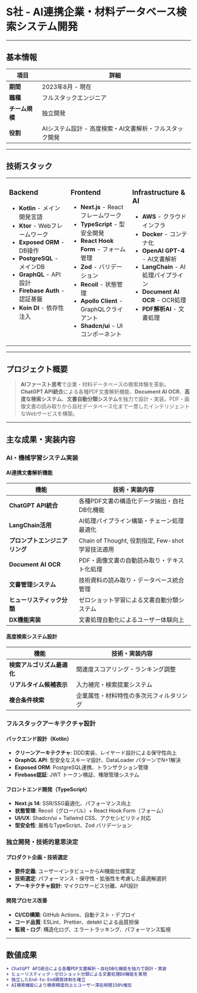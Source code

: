 # S社 - AI連携企業・材料データベース検索システム開発

---

## 基本情報

| 項目 | 詳細 |
|------|------|
| **期間** | 2023年8月 - 現在 |
| **職種** | フルスタックエンジニア |
| **チーム規模** | 独立開発 |
| **役割** | AIシステム設計 - 高度検索・AI文書解析・フルスタック開発 |

---

## 技術スタック

<table>
<tr>
<td valign="top" width="33%">

### Backend
- **Kotlin** - メイン開発言語
- **Ktor** - Webフレームワーク
- **Exposed ORM** - DB操作
- **PostgreSQL** - メインDB
- **GraphQL** - API設計
- **Firebase Auth** - 認証基盤
- **Koin DI** - 依存性注入

</td>
<td valign="top" width="33%">

### Frontend
- **Next.js** - Reactフレームワーク
- **TypeScript** - 型安全開発
- **React Hook Form** - フォーム管理
- **Zod** - バリデーション
- **Recoil** - 状態管理
- **Apollo Client** - GraphQLクライアント
- **Shadcn/ui** - UIコンポーネント

</td>
<td valign="top" width="33%">

### Infrastructure & AI
- **AWS** - クラウドインフラ
- **Docker** - コンテナ化
- **OpenAI GPT-4** - AI文書解析
- **LangChain** - AI処理パイプライン
- **Document AI OCR** - OCR処理
- **PDF解析AI** - 文書処理

</td>
</tr>
</table>

---

## プロジェクト概要

> **AIファースト思考**で企業・材料データベースの検索体験を革新。**ChatGPT API統合**による各種PDF文書解析機能、**Document AI OCR**、**高度な検索システム**、**文書自動分類システム**を独力で設計・実装。PDF・画像文書の読み取りから自社データベース化まで一貫したインテリジェントなWebサービスを構築。

---

## 主な成果・実装内容

### AI・機械学習システム実装

#### AI連携文書解析機能

| 機能 | 技術・実装内容 |
|------|----------------|
| **ChatGPT API統合** | 各種PDF文書の構造化データ抽出・自社DB化機能 |
| **LangChain活用** | AI処理パイプライン構築・チェーン処理最適化 |
| **プロンプトエンジニアリング** | Chain of Thought, 役割指定, Few-shot学習技法適用 |
| **Document AI OCR** | PDF・画像文書の自動読み取り・テキスト化処理 |
| **文書管理システム** | 技術資料の読み取り・データベース統合管理 |
| **ヒューリスティック分類** | ゼロショット学習による文書自動分類システム |
| **DX機能実装** | 文書処理自動化によるユーザー体験向上 |

#### 高度検索システム設計

| 機能 | 技術・実装内容 |
|------|----------------|
| **検索アルゴリズム最適化** | 関連度スコアリング・ランキング調整 |
| **リアルタイム候補表示** | 入力補完・検索提案システム |
| **複合条件検索** | 企業属性・材料特性の多次元フィルタリング |

### フルスタックアーキテクチャ設計

#### バックエンド設計（Kotlin）
- **クリーンアーキテクチャ**: DDD実装、レイヤード設計による保守性向上
- **GraphQL API**: 型安全なスキーマ設計、DataLoader パターンでN+1解決
- **Exposed ORM**: PostgreSQL連携、トランザクション管理
- **Firebase認証**: JWT トークン検証、権限管理システム

#### フロントエンド開発（TypeScript）
- **Next.js 14**: SSR/SSG最適化、パフォーマンス向上
- **状態管理**: Recoil（グローバル）+ React Hook Form（フォーム）
- **UI/UX**: Shadcn/ui + Tailwind CSS、アクセシビリティ対応
- **型安全性**: 厳格なTypeScript、Zod バリデーション

### 独立開発・技術的意思決定

#### プロダクト企画・技術選定
- **要件定義**: ユーザーインタビューからAI機能仕様策定
- **技術選定**: パフォーマンス・保守性・拡張性を考慮した最適解選択
- **アーキテクチャ設計**: マイクロサービス分離、API設計

#### 開発プロセス改善
- **CI/CD構築**: GitHub Actions、自動テスト・デプロイ
- **コード品質**: ESLint、Prettier、detekt による品質担保
- **監視・ログ**: 構造化ログ、エラートラッキング、パフォーマンス監視

---

## 数値成果

```diff
+ ChatGPT API統合による各種PDF文書解析・自社DB化機能を独力で設計・実装
+ ヒューリスティック・ゼロショット分類による文書処理DX機能を実現
+ 独立したEnd-to-End開発体制を確立
+ AI検索機能により検索精度向上とユーザー滞在時間150%増加
```